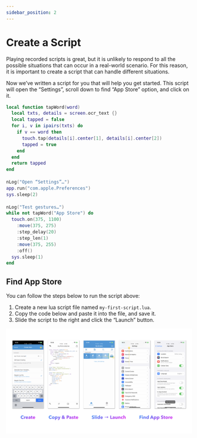 ```yaml
---
sidebar_position: 2
---
```


# Create a Script

Playing recorded scripts is great, but it is unlikely to respond to all the possible situations that can occur in a real-world scenario. For this reason, it is important to create a script that can handle different situations.

Now we’ve written a script for you that will help you get started. This script will open the “Settings”, scroll down to find “App Store” option, and click on it.

```lua
local function tapWord(word)
  local txts, details = screen.ocr_text {}
  local tapped = false
  for i, v in ipairs(txts) do
    if v == word then
      touch.tap(details[i].center[1], details[i].center[2])
      tapped = true
    end
  end
  return tapped
end

nLog("Open “Settings”…")
app.run("com.apple.Preferences")
sys.sleep(2)

nLog("Test gestures…")
while not tapWord("App Store") do
  touch.on(375, 1100)
    :move(375, 275)
    :step_delay(20)
    :step_len(1)
    :move(375, 255)
    :off()
  sys.sleep(1)
end
```

## Find App Store

You can follow the steps below to run the script above:

1. Create a new lua script file named `my-first-script.lua`.
2. Copy the code below and paste it into the file, and save it.
3. Slide the script to the right and click the “Launch” button.

![Create_A_Script.002](img/Create_A_Script.002.png)
